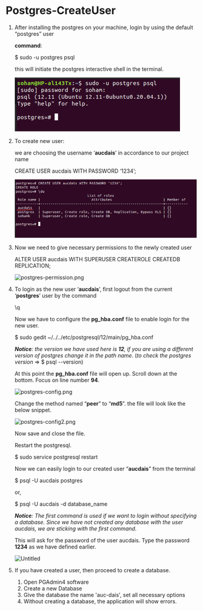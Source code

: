 # Postgres-CreateUser

1. After installing the postgres on your machine, login by using the default “postgres” user
    
    **command**:
    
    $ sudo -u postgres psql
    
    this will initiate the postgres interactive shell in the terminal.
    
    ![Untitled](Postgres-CreateUser-Instructions/Postgres-CreateUser/Untitled.png)
    

1. To create new user:
    
    we are choosing the username ‘**aucdais**’ in accordance to our project name
    
    CREATE USER aucdais WITH PASSWORD ‘1234’;
    
    ![postgres-createuser.png](Postgres-CreateUser-Instructions/Postgres-CreateUser/postgres-createuser.png)
    

1. Now we need to give necessary permissions to the newly created user
    
    
    ALTER USER aucdais WITH SUPERUSER CREATEROLE CREATEDB REPLICATION;
    
    ![postgres-permission.png](Postgres-CreateUser%20a589ba65675443e4912d5b8c554c6880/postgres-permission.png)
    
2. To login as the new user ‘**aucdais**’, first logout from the current ‘**postgres**’ user by the command
    
    \q
    
    Now we have to configure the **pg_hba.conf** file to enable login for the new user.
    
    $ sudo gedit ~/../../etc/postgresql/12/main/pg_hba.conf
    
    ***Notice**:* *the version we have used here is **12**, if you are using a different version of postgres change it in the path name*. (*to check the postgres version* ⇒ $ psql --version)
    
    At this point the **pg_hba.conf** file will open up. Scroll down at the bottom. Focus on line number **94**.
    
    ![postgres-config.png](Postgres-CreateUser%20a589ba65675443e4912d5b8c554c6880/postgres-config.png)
    
    Change the method named “**peer**” to “**md5**”. the file will look like the below snippet.
    
    ![postgres-config2.png](Postgres-CreateUser%20a589ba65675443e4912d5b8c554c6880/postgres-config2.png)
    
    Now save and close the file.
    
    Restart the postgresql.
    
    $ sudo service postgresql restart
    
    Now we can easily login to our created user “**aucdais**” from the terminal
    
    $ psql -U aucdais postgres
    
    or,
    
    $ psql -U aucdais -d database_name
    
    ***Notice**: The first command is used if we want to login without specifying a database. Since we have not created any database with the user aucdais, we are sticking with the first command.*
    
    This will ask for the password of the user aucdais. Type the password **1234** as we have defined earlier.
    
    ![Untitled](Postgres-CreateUser%20a589ba65675443e4912d5b8c554c6880/Untitled%201.png)
3. If you have created a user, then proceed to create a database.
   1. Open PGAdmin4 software
   2. Create a new Database
   3. Give the database the name 'auc-dais', set all necessary options
   4. Without creating a database, the application will show errors.